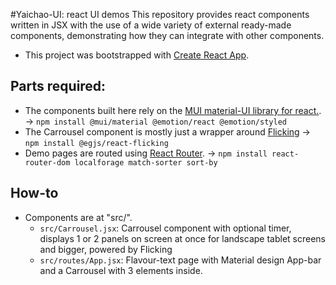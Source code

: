 #Yaichao-UI: react UI demos
This repository provides react components written in JSX with the use of a wide variety of external ready-made components, demonstrating how they can integrate with other components.

- This project was bootstrapped with [Create React App](https://github.com/facebook/create-react-app).

## Parts required:
- The components built here rely on the [MUI material-UI library for react.](https://mui.com/). -> `npm install @mui/material @emotion/react @emotion/styled`
- The Carrousel component is mostly just a wrapper around [Flicking](https://naver.github.io/egjs-flicking/) -> `npm install @egjs/react-flicking`
- Demo pages are routed using [React Router](https://github.com/remix-run/react-router#readme). -> `npm install react-router-dom localforage match-sorter sort-by`
## How-to
- Components are at "src/".
  - `src/Carrousel.jsx`: Carrousel component with optional timer, displays 1 or 2 panels on screen at once for landscape tablet screens and bigger, powered by Flicking
  - `src/routes/App.jsx`: Flavour-text page with Material design App-bar and a Carrousel with 3 elements inside.
